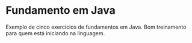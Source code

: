 # Fundamento em Java
Exemplo de cinco exercícios de fundamentos em Java.
Bom treinamento para quem está iniciando na linguagem.
